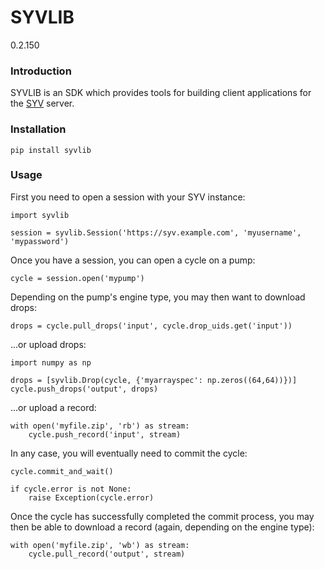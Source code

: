 # SYVLIB #
0.2.150

### Introduction

SYVLIB is an SDK which provides tools for building client applications for the [SYV](https://bitbucket.org/Thomas_Ash/syv/src/main/) server.

### Installation

`pip install syvlib`

### Usage

First you need to open a session with your SYV instance:

```
import syvlib

session = syvlib.Session('https://syv.example.com', 'myusername', 'mypassword')
```

Once you have a session, you can open a cycle on a pump:

```
cycle = session.open('mypump')
```

Depending on the pump's engine type, you may then want to download drops:
```
drops = cycle.pull_drops('input', cycle.drop_uids.get('input'))
```

...or upload drops:
```
import numpy as np

drops = [syvlib.Drop(cycle, {'myarrayspec': np.zeros((64,64))})]
cycle.push_drops('output', drops)
```

...or upload a record:
```
with open('myfile.zip', 'rb') as stream:
    cycle.push_record('input', stream)
```

In any case, you will eventually need to commit the cycle:
```
cycle.commit_and_wait()

if cycle.error is not None:
    raise Exception(cycle.error)
```

Once the cycle has successfully completed the commit process, you may then be able to download a record (again, depending on the engine type):
```
with open('myfile.zip', 'wb') as stream:
    cycle.pull_record('output', stream)
```
